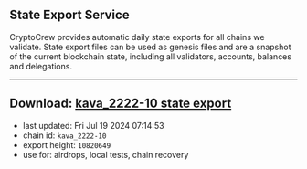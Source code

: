 ## State Export Service
CryptoCrew provides automatic daily state exports for all chains we validate. State export files can be used as genesis files and are a snapshot of the current blockchain state, including all validators, accounts, balances and delegations.

---
**Download: [kava_2222-10 state export](https://dl-eu2.ccvalidators.com/SERVICE/kava/kava_2222-10_export_10820649.json)**
---

- last updated: Fri Jul 19 2024 07:14:53
- chain id: `kava_2222-10`
- export height: `10820649`
- use for: airdrops, local tests, chain recovery
